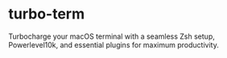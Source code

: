 # turbo-term
Turbocharge your macOS terminal with a seamless Zsh setup, Powerlevel10k, and essential plugins for maximum productivity.
